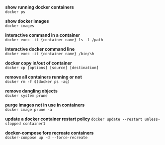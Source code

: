 **show running docker containers**</br>
`docker ps`

**show docker images**</br>
`docker images`

**interactive command in a container**</br>
`docker exec -it {container name} ls -l /path`

**interactive docker command line**</br>
`docker exec -it {container name} /bin/sh`

**docker copy in/out of container**</br>
`docker cp [options] [source] [destination]`

**remove all containers running or not**</br>
`docker rm -f $(docker ps -aq)`

**remove dangling objects**</br>
`docker system prune`
  
**purge images not in use in containers**</br>
`docker image prune -a`

**update a docker container restart policy**
`docker update --restart unless-stopped container1`

**docker-compose fore recreate containers**  
`docker-compose up -d --force-recreate`
